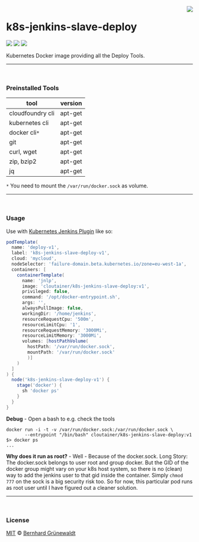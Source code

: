 <img src="https://cloutainer.github.io/documentation/images/cloutainer.svg?v5" align="right">

# k8s-jenkins-slave-deploy

[![](https://codeclou.github.io/doc/badges/generated/docker-image-size-333.svg)](https://hub.docker.com/r/cloutainer/k8s-jenkins-slave-oracle-java/tags/) [![](https://codeclou.github.io/doc/badges/generated/docker-from-ubuntu-16.04.svg)](https://www.ubuntu.com/) [![](https://codeclou.github.io/doc/badges/generated/docker-run-as-root.svg)](https://docs.docker.com/engine/reference/builder/#/user)


Kubernetes Docker image providing all the Deploy Tools.

-----
&nbsp;

### Preinstalled Tools

| tool | version |
|------|---------|
| cloudfoundry cli | apt-get |
| kubernetes cli | apt-get |
| docker cli`*` | apt-get |
| git | apt-get |
| curl, wget | apt-get |
| zip, bzip2 | apt-get |
| jq | apt-get |

`*` You need to mount the `/var/run/docker.sock` as volume.

-----
&nbsp;

### Usage


Use with [Kubernetes Jenkins Plugin](https://github.com/jenkinsci/kubernetes-plugin) like so:

```groovy
podTemplate(
  name: 'deploy-v1',
  label: 'k8s-jenkins-slave-deploy-v1',
  cloud: 'mycloud',
  nodeSelector: 'failure-domain.beta.kubernetes.io/zone=eu-west-1a',
  containers: [
    containerTemplate(
      name: 'jnlp',
      image: 'cloutainer/k8s-jenkins-slave-deploy:v1',
      privileged: false,
      command: '/opt/docker-entrypoint.sh',
      args: '',
      alwaysPullImage: false,
      workingDir: '/home/jenkins',
      resourceRequestCpu: '500m',
      resourceLimitCpu: '1',
      resourceRequestMemory: '3000Mi',
      resourceLimitMemory: '3000Mi',
      volumes: [hostPathVolume(
        hostPath: '/var/run/docker.sock',
        mountPath: '/var/run/docker.sock'
        )]
    )
  ]
) {
  node('k8s-jenkins-slave-deploy-v1') {
    stage('docker') {
      sh 'docker ps'
    }
  }
}
```

**Debug** - Open a bash to e.g. check the tools

```
docker run -i -t -v /var/run/docker.sock:/var/run/docker.sock \
       --entrypoint "/bin/bash" cloutainer/k8s-jenkins-slave-deploy:v1
$> docker ps
...
```

**Why does it run as root?** - Well - Because of the docker.sock.
Long Story: The docker.sock belongs to user root and group docker.
But the GID of the docker group might vary on your k8s host system,
so there is no (clean) way to add the jenkins user to that gid inside the container.
Simply `chmod 777` on the sock is a big security risk too.
So for now, this particular pod runs as root user until I have figured out a cleaner solution.

-----
&nbsp;

### License

[MIT](https://github.com/cloutainer/k8s-jenkins-slave-deploy/blob/master/LICENSE) © [Bernhard Grünewaldt](https://github.com/clouless)
